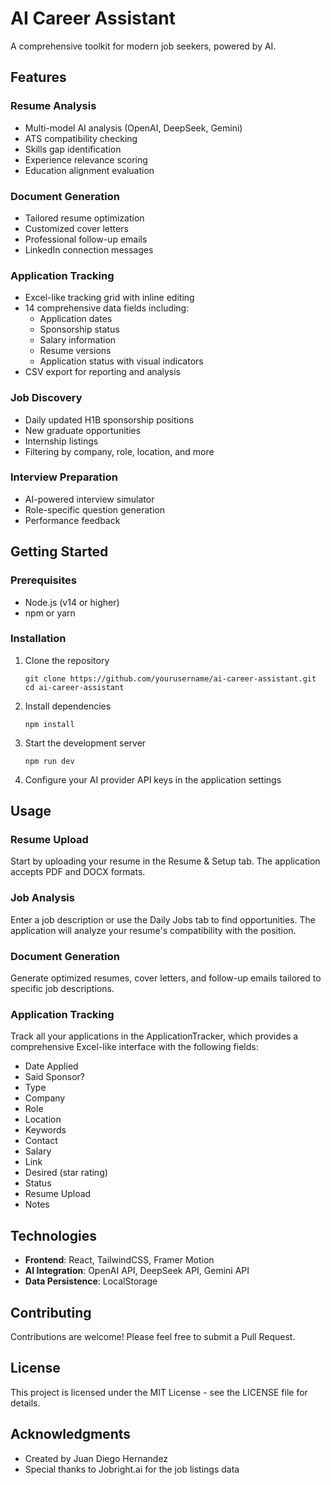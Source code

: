 # AI Career Assistant

A comprehensive toolkit for modern job seekers, powered by AI.


## Features

### Resume Analysis
- Multi-model AI analysis (OpenAI, DeepSeek, Gemini)
- ATS compatibility checking
- Skills gap identification
- Experience relevance scoring
- Education alignment evaluation

### Document Generation
- Tailored resume optimization
- Customized cover letters
- Professional follow-up emails
- LinkedIn connection messages

### Application Tracking
- Excel-like tracking grid with inline editing
- 14 comprehensive data fields including:
  - Application dates
  - Sponsorship status
  - Salary information
  - Resume versions
  - Application status with visual indicators
- CSV export for reporting and analysis

### Job Discovery
- Daily updated H1B sponsorship positions
- New graduate opportunities
- Internship listings
- Filtering by company, role, location, and more

### Interview Preparation
- AI-powered interview simulator
- Role-specific question generation
- Performance feedback

## Getting Started

### Prerequisites
- Node.js (v14 or higher)
- npm or yarn

### Installation

1. Clone the repository
   ```
   git clone https://github.com/yourusername/ai-career-assistant.git
   cd ai-career-assistant
   ```

2. Install dependencies
   ```
   npm install
   ```
   
3. Start the development server
   ```
   npm run dev
   ```

4. Configure your AI provider API keys in the application settings

## Usage

### Resume Upload
Start by uploading your resume in the Resume & Setup tab. The application accepts PDF and DOCX formats.

### Job Analysis
Enter a job description or use the Daily Jobs tab to find opportunities. The application will analyze your resume's compatibility with the position.

### Document Generation
Generate optimized resumes, cover letters, and follow-up emails tailored to specific job descriptions.

### Application Tracking
Track all your applications in the ApplicationTracker, which provides a comprehensive Excel-like interface with the following fields:
- Date Applied
- Said Sponsor?
- Type
- Company
- Role
- Location
- Keywords
- Contact
- Salary
- Link
- Desired (star rating)
- Status
- Resume Upload
- Notes

## Technologies

- **Frontend**: React, TailwindCSS, Framer Motion
- **AI Integration**: OpenAI API, DeepSeek API, Gemini API
- **Data Persistence**: LocalStorage

## Contributing

Contributions are welcome! Please feel free to submit a Pull Request.

## License

This project is licensed under the MIT License - see the LICENSE file for details.

## Acknowledgments

- Created by Juan Diego Hernandez
- Special thanks to Jobright.ai for the job listings data